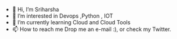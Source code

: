 - 👋 Hi, I’m Sriharsha
- 👀 I’m interested in Devops ,Python , IOT
- 🌱 I’m currently learning Cloud and Cloud Tools
- 📫 How to reach me Drop me an e-mail :), or check my Twitter.

<!---
sriharshakankat/sriharshakankat is a ✨ special ✨ repository because its `README.md` (this file) appears on your GitHub profile.
You can click the Preview link to take a look at your changes.
--->
